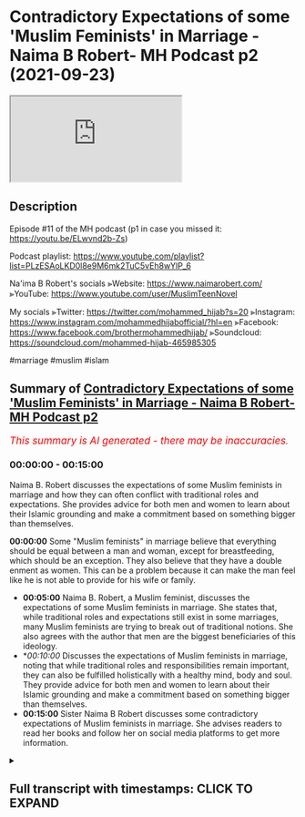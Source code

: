 # Contradictory Expectations of some 'Muslim Feminists' in Marriage - Naima B Robert- MH Podcast p2 (2021-09-23)

<iframe loading='lazy' allow='autoplay' src='https://www.youtube.com/embed/CF7uM2JcpGE'></iframe>

## Description

Episode #11 of the MH podcast
(p1 in case you missed it: https://youtu.be/ELwvnd2b-Zs)

Podcast playlist: https://www.youtube.com/playlist?list=PLzESAoLKD0l8e9M6mk2TuC5vEh8wYlP_6

Na'ima B Robert's socials
⪢Website: https://www.naimarobert.com/
⪢YouTube: https://www.youtube.com/user/MuslimTeenNovel

My socials
⪢Twitter: https://twitter.com/mohammed_hijab?s=20
⪢Instagram: https://www.instagram.com/mohammedhijabofficial/?hl=en
⪢Facebook: https://www.facebook.com/brothermohammedhijab/
⪢Soundcloud: https://soundcloud.com/mohammed-hijab-465985305

#marriage #muslim #islam

## Summary of [Contradictory Expectations of some 'Muslim Feminists' in Marriage - Naima B Robert- MH Podcast p2](https://www.youtube.com/watch?v=CF7uM2JcpGE)


*<span style="color:red; font-size:125%">This summary is AI generated - there may be inaccuracies</span>. [](/)*

### <a onclick="modifyYTiframeseektime('0')">00:00:00</a> - <a onclick="modifyYTiframeseektime('900')">00:15:00</a>

Naima B. Robert discusses the expectations of some Muslim feminists in marriage and how they can often conflict with traditional roles and expectations. She provides advice for both men and women to learn about their Islamic grounding and make a commitment based on something bigger than themselves.

**<a onclick="modifyYTiframeseektime('0')">00:00:00</a>** Some "Muslim feminists" in marriage believe that everything should be equal between a man and woman, except for breastfeeding, which should be an exception. They also believe that they have a double enment as women. This can be a problem because it can make the man feel like he is not able to provide for his wife or family.
* **<a onclick="modifyYTiframeseektime('300')">00:05:00</a>** Naima B. Robert, a Muslim feminist, discusses the expectations of some Muslim feminists in marriage. She states that, while traditional roles and expectations still exist in some marriages, many Muslim feminists are trying to break out of traditional notions. She also agrees with the author that men are the biggest beneficiaries of this ideology.
* **<a onclick="modifyYTiframeseektime('600')">00:10:00</a>* Discusses the expectations of Muslim feminists in marriage, noting that while traditional roles and responsibilities remain important, they can also be fulfilled holistically with a healthy mind, body and soul. They provide advice for both men and women to learn about their Islamic grounding and make a commitment based on something bigger than themselves.
* **<a onclick="modifyYTiframeseektime('900')">00:15:00</a>** Sister Naima B Robert discusses some contradictory expectations of Muslim feminists in marriage. She advises readers to read her books and follow her on social media platforms to get more information.

<details><summary><h2>Full transcript with timestamps: CLICK TO EXPAND</h2></summary>

<a onclick="modifyYTiframeseektime('0')">0:00:00</a> genoa is like i i find the most  
<a onclick="modifyYTiframeseektime('2')">0:00:02</a> pernicious  
<a onclick="modifyYTiframeseektime('3')">0:00:03</a> and most unacceptable type  
<a onclick="modifyYTiframeseektime('6')">0:00:06</a> of feminist as a muslim feminist do you  
<a onclick="modifyYTiframeseektime('8')">0:00:08</a> know why  
<a onclick="modifyYTiframeseektime('9')">0:00:09</a> because a true feminist like of a second  
<a onclick="modifyYTiframeseektime('12')">0:00:12</a> wave  
<a onclick="modifyYTiframeseektime('12')">0:00:12</a> complexion or  
<a onclick="modifyYTiframeseektime('14')">0:00:14</a> background orientation  
<a onclick="modifyYTiframeseektime('17')">0:00:17</a> she would  
<a onclick="modifyYTiframeseektime('18')">0:00:18</a> everything's 50 50 domestic housework is  
<a onclick="modifyYTiframeseektime('20')">0:00:20</a> 50 50. yeah true and also finances are  
<a onclick="modifyYTiframeseektime('23')">0:00:23</a> 50 50. xyz  
<a onclick="modifyYTiframeseektime('25')">0:00:25</a> yeah everything is that is what the  
<a onclick="modifyYTiframeseektime('27')">0:00:27</a> ideology says  
<a onclick="modifyYTiframeseektime('29')">0:00:29</a> yeah negozi who wrote the feminist  
<a onclick="modifyYTiframeseektime('30')">0:00:30</a> manifesto said everything should be  
<a onclick="modifyYTiframeseektime('32')">0:00:32</a> equal except for breastfeeding and she  
<a onclick="modifyYTiframeseektime('33')">0:00:33</a> gave that only there's the only  
<a onclick="modifyYTiframeseektime('34')">0:00:34</a> exception in her little pamphlet book  
<a onclick="modifyYTiframeseektime('36')">0:00:36</a> that she wrote which is not really an  
<a onclick="modifyYTiframeseektime('38')">0:00:38</a> academic book anyway but it's popular so  
<a onclick="modifyYTiframeseektime('40')">0:00:40</a> she the everything should be 5050. no  
<a onclick="modifyYTiframeseektime('42')">0:00:42</a> problem if everything is 50-50 which  
<a onclick="modifyYTiframeseektime('45')">0:00:45</a> means i'm not going to be putting  
<a onclick="modifyYTiframeseektime('46')">0:00:46</a> extracting half of my resources for you  
<a onclick="modifyYTiframeseektime('49')">0:00:49</a> i'm i'm going to save money i don't need  
<a onclick="modifyYTiframeseektime('51')">0:00:51</a> to do this i don't need to protect you  
<a onclick="modifyYTiframeseektime('52')">0:00:52</a> the fact protection is 50 50. if someone  
<a onclick="modifyYTiframeseektime('54')">0:00:54</a> comes in a burglar i don't need to  
<a onclick="modifyYTiframeseektime('55')">0:00:55</a> protect so on all about something 50 50.  
<a onclick="modifyYTiframeseektime('58')">0:00:58</a> if i'm if i'm with a feminist i would  
<a onclick="modifyYTiframeseektime('60')">0:01:00</a> rather be  
<a onclick="modifyYTiframeseektime('62')">0:01:02</a> yeah put a religious if we're just  
<a onclick="modifyYTiframeseektime('64')">0:01:04</a> talking just based on the the the the  
<a onclick="modifyYTiframeseektime('67')">0:01:07</a> domesticity or lack thereof or the  
<a onclick="modifyYTiframeseektime('70')">0:01:10</a> interactivity a domestic interactivity  
<a onclick="modifyYTiframeseektime('72')">0:01:12</a> and transactional nature of the domestic  
<a onclick="modifyYTiframeseektime('74')">0:01:14</a> environment between man and woman i  
<a onclick="modifyYTiframeseektime('76')">0:01:16</a> would rather be with a feminist than i  
<a onclick="modifyYTiframeseektime('77')">0:01:17</a> would be with a muslim feminist  
<a onclick="modifyYTiframeseektime('79')">0:01:19</a> like a christian i'd rather do a  
<a onclick="modifyYTiframeseektime('81')">0:01:21</a> christian family or something why  
<a onclick="modifyYTiframeseektime('82')">0:01:22</a> because at least she has a sense of  
<a onclick="modifyYTiframeseektime('85')">0:01:25</a> consistent self-consistency everything  
<a onclick="modifyYTiframeseektime('87')">0:01:27</a> is 50 50. but the muslim feminist she  
<a onclick="modifyYTiframeseektime('90')">0:01:30</a> wants to take the resources which means  
<a onclick="modifyYTiframeseektime('92')">0:01:32</a> she wants to not make it 50 50 when it  
<a onclick="modifyYTiframeseektime('94')">0:01:34</a> comes to finances and work and  
<a onclick="modifyYTiframeseektime('96')">0:01:36</a> protection plus so she wants to take all  
<a onclick="modifyYTiframeseektime('99')">0:01:39</a> of the things her entire islamic  
<a onclick="modifyYTiframeseektime('100')">0:01:40</a> entitlements plus she wants to have her  
<a onclick="modifyYTiframeseektime('102')">0:01:42</a> feministic entitlements so she wants a  
<a onclick="modifyYTiframeseektime('104')">0:01:44</a> double entitlement  
<a onclick="modifyYTiframeseektime('106')">0:01:46</a> that woman is a leech that woman is just  
<a onclick="modifyYTiframeseektime('108')">0:01:48</a> a leech and she needs to be called out  
<a onclick="modifyYTiframeseektime('110')">0:01:50</a> in the community people like yourself  
<a onclick="modifyYTiframeseektime('112')">0:01:52</a> need to say listen don't reach off the  
<a onclick="modifyYTiframeseektime('113')">0:01:53</a> man you choose what you want to be you  
<a onclick="modifyYTiframeseektime('115')">0:01:55</a> want to be a muslim this is islam you  
<a onclick="modifyYTiframeseektime('117')">0:01:57</a> know this feminism is different and you  
<a onclick="modifyYTiframeseektime('119')">0:01:59</a> can't mix and if you want to be both  
<a onclick="modifyYTiframeseektime('121')">0:02:01</a> then you're going to end up being a  
<a onclick="modifyYTiframeseektime('122')">0:02:02</a> leech a charity you're a charity you are  
<a onclick="modifyYTiframeseektime('124')">0:02:04</a> a charity you might as well go to oxfam  
<a onclick="modifyYTiframeseektime('126')">0:02:06</a> and put your hands out like this this is  
<a onclick="modifyYTiframeseektime('128')">0:02:08</a> what you should do what would you  
<a onclick="modifyYTiframeseektime('130')">0:02:10</a> respect i'm sorry i'm going out but this  
<a onclick="modifyYTiframeseektime('132')">0:02:12</a> the entitled nature of some people that  
<a onclick="modifyYTiframeseektime('134')">0:02:14</a> want both if you if you want 50 50 then  
<a onclick="modifyYTiframeseektime('137')">0:02:17</a> you have to provide 50 50.  
<a onclick="modifyYTiframeseektime('139')">0:02:19</a> right right you do you see the point  
<a onclick="modifyYTiframeseektime('141')">0:02:21</a> here yeah no i totally get your point  
<a onclick="modifyYTiframeseektime('143')">0:02:23</a> and i think it's interesting it's  
<a onclick="modifyYTiframeseektime('144')">0:02:24</a> anecdotally again um the the experience  
<a onclick="modifyYTiframeseektime('148')">0:02:28</a> of of brothers kind of on these  
<a onclick="modifyYTiframeseektime('150')">0:02:30</a> matrimonial apps etc is pretty much what  
<a onclick="modifyYTiframeseektime('153')">0:02:33</a> you're saying so i'm i'm hearing again  
<a onclick="modifyYTiframeseektime('155')">0:02:35</a> and again about sisters who  
<a onclick="modifyYTiframeseektime('158')">0:02:38</a> want the traditional benefits exactly i  
<a onclick="modifyYTiframeseektime('160')">0:02:40</a> don't want the traditional  
<a onclick="modifyYTiframeseektime('161')">0:02:41</a> responsibilities  
<a onclick="modifyYTiframeseektime('163')">0:02:43</a> this is beautiful they want the  
<a onclick="modifyYTiframeseektime('164')">0:02:44</a> tradition what i was trying to say for  
<a onclick="modifyYTiframeseektime('166')">0:02:46</a> like four or five minutes you said it in  
<a onclick="modifyYTiframeseektime('167')">0:02:47</a> like one sentence they want the  
<a onclick="modifyYTiframeseektime('170')">0:02:50</a> traditional benefits but they do not  
<a onclick="modifyYTiframeseektime('172')">0:02:52</a> want the traditional responsibilities  
<a onclick="modifyYTiframeseektime('174')">0:02:54</a> they don't want that role so a sister  
<a onclick="modifyYTiframeseektime('176')">0:02:56</a> will say islamically you have to provide  
<a onclick="modifyYTiframeseektime('179')">0:02:59</a> for me you have to pay off my car you  
<a onclick="modifyYTiframeseektime('181')">0:03:01</a> have to do this you know i i like this i  
<a onclick="modifyYTiframeseektime('184')">0:03:04</a> like this i like that financially and if  
<a onclick="modifyYTiframeseektime('186')">0:03:06</a> you can't provide financially this  
<a onclick="modifyYTiframeseektime('187')">0:03:07</a> conversation is over okay it's over it  
<a onclick="modifyYTiframeseektime('190')">0:03:10</a> doesn't matter the sister can be she's  
<a onclick="modifyYTiframeseektime('192')">0:03:12</a> got three kids she could be 45 years old  
<a onclick="modifyYTiframeseektime('194')">0:03:14</a> and i know you know people don't like  
<a onclick="modifyYTiframeseektime('196')">0:03:16</a> this but some of us and i'm gonna say us  
<a onclick="modifyYTiframeseektime('200')">0:03:20</a> because i'm not pointing fingers here  
<a onclick="modifyYTiframeseektime('202')">0:03:22</a> i'm looking in the mirror  
<a onclick="modifyYTiframeseektime('203')">0:03:23</a> okay  
<a onclick="modifyYTiframeseektime('204')">0:03:24</a> i want people to understand that i'm not  
<a onclick="modifyYTiframeseektime('206')">0:03:26</a> pointing fingers at anyone i'm looking  
<a onclick="modifyYTiframeseektime('208')">0:03:28</a> in the mirror and i'm very well aware  
<a onclick="modifyYTiframeseektime('211')">0:03:31</a> that some people masha allah at certain  
<a onclick="modifyYTiframeseektime('214')">0:03:34</a> stages of life allah has blessed them  
<a onclick="modifyYTiframeseektime('216')">0:03:36</a> with certain things where masha'allah  
<a onclick="modifyYTiframeseektime('217')">0:03:37</a> they they can make demands and people  
<a onclick="modifyYTiframeseektime('220')">0:03:40</a> fall over themselves to fulfill those  
<a onclick="modifyYTiframeseektime('221')">0:03:41</a> demands mashallah because they they're  
<a onclick="modifyYTiframeseektime('223')">0:03:43</a> highly sought after they're highly  
<a onclick="modifyYTiframeseektime('225')">0:03:45</a> prized right if you're a sister who is  
<a onclick="modifyYTiframeseektime('227')">0:03:47</a> older you have children or you've been  
<a onclick="modifyYTiframeseektime('229')">0:03:49</a> divorced whatever the case may be right  
<a onclick="modifyYTiframeseektime('232')">0:03:52</a> you don't want to have any more kids  
<a onclick="modifyYTiframeseektime('233')">0:03:53</a> okay uh you you've got your and the  
<a onclick="modifyYTiframeseektime('235')">0:03:55</a> thing is what i've also found is  
<a onclick="modifyYTiframeseektime('238')">0:03:58</a> with us as women the older we get  
<a onclick="modifyYTiframeseektime('241')">0:04:01</a> the more life experience we've had the  
<a onclick="modifyYTiframeseektime('243')">0:04:03</a> more we've been married the more we've  
<a onclick="modifyYTiframeseektime('244')">0:04:04</a> had children the more demanding we  
<a onclick="modifyYTiframeseektime('247')">0:04:07</a> become not the less the more demanding  
<a onclick="modifyYTiframeseektime('250')">0:04:10</a> we become so by the time you're 35 and  
<a onclick="modifyYTiframeseektime('252')">0:04:12</a> on your second marriage or you're 40 and  
<a onclick="modifyYTiframeseektime('254')">0:04:14</a> you want to find your third husband your  
<a onclick="modifyYTiframeseektime('256')">0:04:16</a> list of what you want and what you won't  
<a onclick="modifyYTiframeseektime('258')">0:04:18</a> put up with etc is very long now because  
<a onclick="modifyYTiframeseektime('261')">0:04:21</a> you've been you've experienced certain  
<a onclick="modifyYTiframeseektime('263')">0:04:23</a> things you came out of the first  
<a onclick="modifyYTiframeseektime('264')">0:04:24</a> marriage you're like well i don't want  
<a onclick="modifyYTiframeseektime('265')">0:04:25</a> that again now that's new things added  
<a onclick="modifyYTiframeseektime('267')">0:04:27</a> to your list  
<a onclick="modifyYTiframeseektime('269')">0:04:29</a> is it more of a  
<a onclick="modifyYTiframeseektime('271')">0:04:31</a> um  
<a onclick="modifyYTiframeseektime('272')">0:04:32</a> is it more of a negative thing rather  
<a onclick="modifyYTiframeseektime('274')">0:04:34</a> than it is an affirmative thing like  
<a onclick="modifyYTiframeseektime('276')">0:04:36</a> maybe it could be because i don't want  
<a onclick="modifyYTiframeseektime('278')">0:04:38</a> this i don't want this  
<a onclick="modifyYTiframeseektime('280')">0:04:40</a> it could be that i'm not going to do  
<a onclick="modifyYTiframeseektime('281')">0:04:41</a> this again i'm not going to go for that  
<a onclick="modifyYTiframeseektime('282')">0:04:42</a> kind of guy  
<a onclick="modifyYTiframeseektime('283')">0:04:43</a> but i think the point that i'm making  
<a onclick="modifyYTiframeseektime('284')">0:04:44</a> anyway  
<a onclick="modifyYTiframeseektime('285')">0:04:45</a> is um aside from all of that because  
<a onclick="modifyYTiframeseektime('287')">0:04:47</a> maybe somebody was hearing this and say  
<a onclick="modifyYTiframeseektime('288')">0:04:48</a> well that's not me you know i'm not like  
<a onclick="modifyYTiframeseektime('290')">0:04:50</a> that i don't know anybody like that  
<a onclick="modifyYTiframeseektime('292')">0:04:52</a> which is fair enough the point that i'm  
<a onclick="modifyYTiframeseektime('294')">0:04:54</a> making is while you cis are making all  
<a onclick="modifyYTiframeseektime('296')">0:04:56</a> those demands those islamic very islamic  
<a onclick="modifyYTiframeseektime('298')">0:04:58</a> demands traditional demands on this man  
<a onclick="modifyYTiframeseektime('301')">0:05:01</a> you're saying out of your mouth i don't  
<a onclick="modifyYTiframeseektime('304')">0:05:04</a> cook i don't clean um  
<a onclick="modifyYTiframeseektime('307')">0:05:07</a> i'm not going to obey i don't wear hijab  
<a onclick="modifyYTiframeseektime('312')">0:05:12</a> you might as well just say whatever go  
<a onclick="modifyYTiframeseektime('313')">0:05:13</a> marry uh my sister but  
<a onclick="modifyYTiframeseektime('316')">0:05:16</a> but this is this is for me  
<a onclick="modifyYTiframeseektime('318')">0:05:18</a> why i'm having this conversation i'm  
<a onclick="modifyYTiframeseektime('320')">0:05:20</a> trying to have this conversation  
<a onclick="modifyYTiframeseektime('321')">0:05:21</a> inshallah with sisters is  
<a onclick="modifyYTiframeseektime('323')">0:05:23</a> this is where the realism comes in this  
<a onclick="modifyYTiframeseektime('325')">0:05:25</a> is where the pragmatism comes in this is  
<a onclick="modifyYTiframeseektime('327')">0:05:27</a> where you can't have the traditional  
<a onclick="modifyYTiframeseektime('329')">0:05:29</a> benefits without the traditional role if  
<a onclick="modifyYTiframeseektime('331')">0:05:31</a> you want a man to perform the  
<a onclick="modifyYTiframeseektime('334')">0:05:34</a> traditional function guess what he's  
<a onclick="modifyYTiframeseektime('336')">0:05:36</a> looking for a woman who's going to  
<a onclick="modifyYTiframeseektime('338')">0:05:38</a> perform her traditional function so  
<a onclick="modifyYTiframeseektime('341')">0:05:41</a> you don't have to go for a traditional  
<a onclick="modifyYTiframeseektime('342')">0:05:42</a> man that's your choice but if you want  
<a onclick="modifyYTiframeseektime('344')">0:05:44</a> the traditional man and the benefits  
<a onclick="modifyYTiframeseektime('346')">0:05:46</a> that come with that you need to somehow  
<a onclick="modifyYTiframeseektime('348')">0:05:48</a> get okay with the idea of being the  
<a onclick="modifyYTiframeseektime('350')">0:05:50</a> traditional wife because being a  
<a onclick="modifyYTiframeseektime('352')">0:05:52</a> traditional wife it looks a certain way  
<a onclick="modifyYTiframeseektime('354')">0:05:54</a> just like a traditional husband looks a  
<a onclick="modifyYTiframeseektime('355')">0:05:55</a> certain way no one's forcing you to to  
<a onclick="modifyYTiframeseektime('357')">0:05:57</a> go that route it's up to you it's your  
<a onclick="modifyYTiframeseektime('359')">0:05:59</a> choice but you can't have both you can't  
<a onclick="modifyYTiframeseektime('361')">0:06:01</a> have it both ways you can't say  
<a onclick="modifyYTiframeseektime('364')">0:06:04</a> you you don't get to tell me to do this  
<a onclick="modifyYTiframeseektime('366')">0:06:06</a> uh i'm you know i'm not going to let a  
<a onclick="modifyYTiframeseektime('367')">0:06:07</a> man tell me to do that  
<a onclick="modifyYTiframeseektime('370')">0:06:10</a> but you have to pay my bills though  
<a onclick="modifyYTiframeseektime('371')">0:06:11</a> because islam said exactly exactly but  
<a onclick="modifyYTiframeseektime('374')">0:06:14</a> and i'm the same woman or maybe  
<a onclick="modifyYTiframeseektime('376')">0:06:16</a> sometimes this is an archetypal woman  
<a onclick="modifyYTiframeseektime('377')">0:06:17</a> right it's not talking about a woman but  
<a onclick="modifyYTiframeseektime('380')">0:06:20</a> the same archetypal type of woman we're  
<a onclick="modifyYTiframeseektime('381')">0:06:21</a> talking about here she will  
<a onclick="modifyYTiframeseektime('384')">0:06:24</a> uh she will easily bow the knee when it  
<a onclick="modifyYTiframeseektime('387')">0:06:27</a> comes to her white  
<a onclick="modifyYTiframeseektime('390')">0:06:30</a> boss  
<a onclick="modifyYTiframeseektime('391')">0:06:31</a> mcdonald's or whatever she's working or  
<a onclick="modifyYTiframeseektime('393')">0:06:33</a> in the car wash or i don't know where  
<a onclick="modifyYTiframeseektime('396')">0:06:36</a> where she works anywhere she may work in  
<a onclick="modifyYTiframeseektime('398')">0:06:38</a> the cleaning cleaning place or it could  
<a onclick="modifyYTiframeseektime('400')">0:06:40</a> be in the office where she has to even  
<a onclick="modifyYTiframeseektime('401')">0:06:41</a> flirt with the man a little bit to get  
<a onclick="modifyYTiframeseektime('403')">0:06:43</a> where she wants so she is contextual  
<a onclick="modifyYTiframeseektime('406')">0:06:46</a> it's not about oh i i don't i believe in  
<a onclick="modifyYTiframeseektime('408')">0:06:48</a> obedience you do believe in obedience  
<a onclick="modifyYTiframeseektime('411')">0:06:51</a> every single society instructor works on  
<a onclick="modifyYTiframeseektime('414')">0:06:54</a> a  
<a onclick="modifyYTiframeseektime('415')">0:06:55</a> type of hierarchy you know we as muslims  
<a onclick="modifyYTiframeseektime('417')">0:06:57</a> we are we believe in a complementarity  
<a onclick="modifyYTiframeseektime('420')">0:07:00</a> between man and woman we don't believe  
<a onclick="modifyYTiframeseektime('421')">0:07:01</a> in egality between them we believe in a  
<a onclick="modifyYTiframeseektime('423')">0:07:03</a> hierarchical managerial structure just  
<a onclick="modifyYTiframeseektime('426')">0:07:06</a> as you would expect if you went and  
<a onclick="modifyYTiframeseektime('427')">0:07:07</a> worked in a secondary school i was i  
<a onclick="modifyYTiframeseektime('429')">0:07:09</a> worked in many secondary schools the  
<a onclick="modifyYTiframeseektime('431')">0:07:11</a> expectation is is actually quite  
<a onclick="modifyYTiframeseektime('433')">0:07:13</a> sometimes disturbing you come in the  
<a onclick="modifyYTiframeseektime('435')">0:07:15</a> head teacher comes in and all the women  
<a onclick="modifyYTiframeseektime('437')">0:07:17</a> are going around him like sorry uh  
<a onclick="modifyYTiframeseektime('439')">0:07:19</a> concubines around the  
<a onclick="modifyYTiframeseektime('441')">0:07:21</a> something you know you think what the  
<a onclick="modifyYTiframeseektime('442')">0:07:22</a> hell like you know every little word she  
<a onclick="modifyYTiframeseektime('444')">0:07:24</a> says scared  
<a onclick="modifyYTiframeseektime('445')">0:07:25</a> the same woman she's the biggest  
<a onclick="modifyYTiframeseektime('446')">0:07:26</a> feminist when she goes home  
<a onclick="modifyYTiframeseektime('448')">0:07:28</a> this is yeah it's it's it actually blows  
<a onclick="modifyYTiframeseektime('451')">0:07:31</a> my blood especially when it comes from  
<a onclick="modifyYTiframeseektime('452')">0:07:32</a> the muslim community like oh you're your  
<a onclick="modifyYTiframeseektime('454')">0:07:34</a> husband you're lying without him at home  
<a onclick="modifyYTiframeseektime('456')">0:07:36</a> but when you go to you don't replace  
<a onclick="modifyYTiframeseektime('457')">0:07:37</a> that work you know the man can tell you  
<a onclick="modifyYTiframeseektime('459')">0:07:39</a> what he wants whatever you do yeah yeah  
<a onclick="modifyYTiframeseektime('461')">0:07:41</a> but he's paying me but he's it's the  
<a onclick="modifyYTiframeseektime('462')">0:07:42</a> same transactional kind of thing  
<a onclick="modifyYTiframeseektime('464')">0:07:44</a> but he's the thing you're getting all  
<a onclick="modifyYTiframeseektime('465')">0:07:45</a> these benefits as well from the man in  
<a onclick="modifyYTiframeseektime('467')">0:07:47</a> fact he's willing to do your husband as  
<a onclick="modifyYTiframeseektime('469')">0:07:49</a> well before  
<a onclick="modifyYTiframeseektime('470')">0:07:50</a> you right  
<a onclick="modifyYTiframeseektime('471')">0:07:51</a> so i feel like it's just it is actually  
<a onclick="modifyYTiframeseektime('474')">0:07:54</a> wholesale acceptance without resistance  
<a onclick="modifyYTiframeseektime('477')">0:07:57</a> these ideologies of the west which  
<a onclick="modifyYTiframeseektime('479')">0:07:59</a> position a woman as only acceptable  
<a onclick="modifyYTiframeseektime('483')">0:08:03</a> or um  
<a onclick="modifyYTiframeseektime('485')">0:08:05</a> you know even viable as a subject  
<a onclick="modifyYTiframeseektime('488')">0:08:08</a> if she's in the work environment and  
<a onclick="modifyYTiframeseektime('490')">0:08:10</a> that's what the only context where  
<a onclick="modifyYTiframeseektime('491')">0:08:11</a> obedience makes sense but yeah oral  
<a onclick="modifyYTiframeseektime('494')">0:08:14</a> farron says something really good in his  
<a onclick="modifyYTiframeseektime('495')">0:08:15</a> book you know he's got a book called the  
<a onclick="modifyYTiframeseektime('497')">0:08:17</a> myth of male power and he also  
<a onclick="modifyYTiframeseektime('500')">0:08:20</a> boy crisis  
<a onclick="modifyYTiframeseektime('501')">0:08:21</a> oh yes i've heard of that yeah is it  
<a onclick="modifyYTiframeseektime('503')">0:08:23</a> where he taught his recent book but the  
<a onclick="modifyYTiframeseektime('505')">0:08:25</a> classic book that he wrote was called  
<a onclick="modifyYTiframeseektime('506')">0:08:26</a> the myth of male power and in that book  
<a onclick="modifyYTiframeseektime('509')">0:08:29</a> he basically he gives the example of a  
<a onclick="modifyYTiframeseektime('511')">0:08:31</a> woman  
<a onclick="modifyYTiframeseektime('512')">0:08:32</a> who works in a corporate environment  
<a onclick="modifyYTiframeseektime('513')">0:08:33</a> yeah  
<a onclick="modifyYTiframeseektime('514')">0:08:34</a> and he he says what would like this  
<a onclick="modifyYTiframeseektime('516')">0:08:36</a> archetypal woman what would she think if  
<a onclick="modifyYTiframeseektime('518')">0:08:38</a> she's now in charge of more people  
<a onclick="modifyYTiframeseektime('520')">0:08:40</a> would she think that that's an expansion  
<a onclick="modifyYTiframeseektime('522')">0:08:42</a> of her power or influence or what she  
<a onclick="modifyYTiframeseektime('524')">0:08:44</a> thinks that is less power influence he  
<a onclick="modifyYTiframeseektime('526')">0:08:46</a> says she would think that it's an  
<a onclick="modifyYTiframeseektime('528')">0:08:48</a> expansion of her parent influence when  
<a onclick="modifyYTiframeseektime('530')">0:08:50</a> she goes home and she has more kids she  
<a onclick="modifyYTiframeseektime('531')">0:08:51</a> she sees as more of a burden she's  
<a onclick="modifyYTiframeseektime('533')">0:08:53</a> encumbered with those children she's  
<a onclick="modifyYTiframeseektime('535')">0:08:55</a> burdened with them  
<a onclick="modifyYTiframeseektime('536')">0:08:56</a> but she has more influence on the  
<a onclick="modifyYTiframeseektime('538')">0:08:58</a> children and will have more influence on  
<a onclick="modifyYTiframeseektime('540')">0:09:00</a> those children than she could or ever  
<a onclick="modifyYTiframeseektime('541')">0:09:01</a> will have influence on those employees  
<a onclick="modifyYTiframeseektime('544')">0:09:04</a> it's the same paradigm but different  
<a onclick="modifyYTiframeseektime('545')">0:09:05</a> environment the moment it moves into the  
<a onclick="modifyYTiframeseektime('547')">0:09:07</a> domestic environment  
<a onclick="modifyYTiframeseektime('549')">0:09:09</a> the moment drudgery starts to appear  
<a onclick="modifyYTiframeseektime('552')">0:09:12</a> this domestic drudgery  
<a onclick="modifyYTiframeseektime('554')">0:09:14</a> starts to appear and becomes uh the  
<a onclick="modifyYTiframeseektime('557')">0:09:17</a> prevailing narrative theme as you said  
<a onclick="modifyYTiframeseektime('560')">0:09:20</a> you know honestly it's like if it's in  
<a onclick="modifyYTiframeseektime('561')">0:09:21</a> this context it's oppression if it's in  
<a onclick="modifyYTiframeseektime('563')">0:09:23</a> this context it's professionalism you  
<a onclick="modifyYTiframeseektime('565')">0:09:25</a> see how they change the words you're  
<a onclick="modifyYTiframeseektime('567')">0:09:27</a> being professional professional when  
<a onclick="modifyYTiframeseektime('570')">0:09:30</a> you're listening to your boss but you  
<a onclick="modifyYTiframeseektime('571')">0:09:31</a> are  
<a onclick="modifyYTiframeseektime('572')">0:09:32</a> you are a slave oppressed at home when  
<a onclick="modifyYTiframeseektime('575')">0:09:35</a> you're in the house you know listening  
<a onclick="modifyYTiframeseektime('576')">0:09:36</a> to the hierarchy  
<a onclick="modifyYTiframeseektime('578')">0:09:38</a> and it's just it's a play on lexicon and  
<a onclick="modifyYTiframeseektime('580')">0:09:40</a> they've been able to dupe half of the  
<a onclick="modifyYTiframeseektime('582')">0:09:42</a> population so they can pull them out of  
<a onclick="modifyYTiframeseektime('584')">0:09:44</a> homes so that they can stimulate their  
<a onclick="modifyYTiframeseektime('585')">0:09:45</a> economies and  
<a onclick="modifyYTiframeseektime('588')">0:09:48</a> and quite frankly  
<a onclick="modifyYTiframeseektime('589')">0:09:49</a> they men are the biggest beneficiaries  
<a onclick="modifyYTiframeseektime('591')">0:09:51</a> of this ideology sure  
<a onclick="modifyYTiframeseektime('593')">0:09:53</a> i i was just true i 100 100 agree with  
<a onclick="modifyYTiframeseektime('596')">0:09:56</a> you i i agree because you know the the  
<a onclick="modifyYTiframeseektime('598')">0:09:58</a> anyway alhamdulillah i think  
<a onclick="modifyYTiframeseektime('601')">0:10:01</a> the the steep decline that you know  
<a onclick="modifyYTiframeseektime('603')">0:10:03</a> we've seen in terms of you know sexual  
<a onclick="modifyYTiframeseektime('605')">0:10:05</a> morality since the 60s  
<a onclick="modifyYTiframeseektime('608')">0:10:08</a> um  
<a onclick="modifyYTiframeseektime('609')">0:10:09</a> i think our deen has managed to  
<a onclick="modifyYTiframeseektime('611')">0:10:11</a> to to to shield us from the worst of  
<a onclick="modifyYTiframeseektime('614')">0:10:14</a> that  
<a onclick="modifyYTiframeseektime('615')">0:10:15</a> obviously in muslim countries there is a  
<a onclick="modifyYTiframeseektime('617')">0:10:17</a> slow burn  
<a onclick="modifyYTiframeseektime('619')">0:10:19</a> um but for lots of different reasons it  
<a onclick="modifyYTiframeseektime('621')">0:10:21</a> just hasn't been you know sort of steep  
<a onclick="modifyYTiframeseektime('624')">0:10:24</a> downwards whatever as it is in the west  
<a onclick="modifyYTiframeseektime('626')">0:10:26</a> but but but even if we are not having  
<a onclick="modifyYTiframeseektime('629')">0:10:29</a> you know partners before marriage if  
<a onclick="modifyYTiframeseektime('631')">0:10:31</a> even if we're not kind of having a hot  
<a onclick="modifyYTiframeseektime('633')">0:10:33</a> girl summer and all of that kind of  
<a onclick="modifyYTiframeseektime('634')">0:10:34</a> thing the ideas are all around us and  
<a onclick="modifyYTiframeseektime('637')">0:10:37</a> that's why i think it's really important  
<a onclick="modifyYTiframeseektime('639')">0:10:39</a> to have these open conversations and  
<a onclick="modifyYTiframeseektime('641')">0:10:41</a> really get young men and women  
<a onclick="modifyYTiframeseektime('644')">0:10:44</a> to examine the forces around them and  
<a onclick="modifyYTiframeseektime('647')">0:10:47</a> examine the ideas that they're  
<a onclick="modifyYTiframeseektime('648')">0:10:48</a> surrounded by and and learn more about  
<a onclick="modifyYTiframeseektime('651')">0:10:51</a> their islamic grounding so that they  
<a onclick="modifyYTiframeseektime('653')">0:10:53</a> have an effective filter for those ideas  
<a onclick="modifyYTiframeseektime('656')">0:10:56</a> that are around us  
<a onclick="modifyYTiframeseektime('658')">0:10:58</a> otherwise we're just going to go the way  
<a onclick="modifyYTiframeseektime('659')">0:10:59</a> the way of the people went before we're  
<a onclick="modifyYTiframeseektime('661')">0:11:01</a> just going to follow them like a lizard  
<a onclick="modifyYTiframeseektime('662')">0:11:02</a> and a hole you're right to finalize this  
<a onclick="modifyYTiframeseektime('664')">0:11:04</a> discussion it's been a pleasure talking  
<a onclick="modifyYTiframeseektime('665')">0:11:05</a> to you by the way and allah has been  
<a onclick="modifyYTiframeseektime('667')">0:11:07</a> very very fruitful  
<a onclick="modifyYTiframeseektime('668')">0:11:08</a> uh and i thank you so much for all your  
<a onclick="modifyYTiframeseektime('670')">0:11:10</a> insights they have been good and you've  
<a onclick="modifyYTiframeseektime('671')">0:11:11</a> articulated yourself very well i'm going  
<a onclick="modifyYTiframeseektime('673')">0:11:13</a> to steal some of your articulations and  
<a onclick="modifyYTiframeseektime('674')">0:11:14</a> repackage them one way traditional roles  
<a onclick="modifyYTiframeseektime('676')">0:11:16</a> traditional responsibilities you know  
<a onclick="modifyYTiframeseektime('679')">0:11:19</a> it's there you you have the gift of  
<a onclick="modifyYTiframeseektime('682')">0:11:22</a> of being able to to summarize things but  
<a onclick="modifyYTiframeseektime('684')">0:11:24</a> i was going to ask you this question  
<a onclick="modifyYTiframeseektime('686')">0:11:26</a> which is  
<a onclick="modifyYTiframeseektime('687')">0:11:27</a> a parting advice now for muslim men a  
<a onclick="modifyYTiframeseektime('690')">0:11:30</a> muslim woman young let's say call them  
<a onclick="modifyYTiframeseektime('692')">0:11:32</a> millennials call them whatever you want  
<a onclick="modifyYTiframeseektime('693')">0:11:33</a> starting up yeah this this channel the  
<a onclick="modifyYTiframeseektime('695')">0:11:35</a> demographic of it  
<a onclick="modifyYTiframeseektime('697')">0:11:37</a> maybe 18 to 35 18 to 45 that's the kind  
<a onclick="modifyYTiframeseektime('699')">0:11:39</a> of major age group there so  
<a onclick="modifyYTiframeseektime('702')">0:11:42</a> a lot of men a lot of women are gonna  
<a onclick="modifyYTiframeseektime('703')">0:11:43</a> start families and stuff like that  
<a onclick="modifyYTiframeseektime('706')">0:11:46</a> what advice would you give a young man  
<a onclick="modifyYTiframeseektime('708')">0:11:48</a> let's start with the man right advice  
<a onclick="modifyYTiframeseektime('710')">0:11:50</a> you would give based on your extensive  
<a onclick="modifyYTiframeseektime('711')">0:11:51</a> experience in the community and your own  
<a onclick="modifyYTiframeseektime('713')">0:11:53</a> life experience  
<a onclick="modifyYTiframeseektime('714')">0:11:54</a> on how to what to look out for what are  
<a onclick="modifyYTiframeseektime('717')">0:11:57</a> the blind spots what should we do what  
<a onclick="modifyYTiframeseektime('718')">0:11:58</a> should we look out for  
<a onclick="modifyYTiframeseektime('720')">0:12:00</a> a young man starting up and the same  
<a onclick="modifyYTiframeseektime('721')">0:12:01</a> advice for a young woman  
<a onclick="modifyYTiframeseektime('724')">0:12:04</a> so the first thing that i would say is  
<a onclick="modifyYTiframeseektime('726')">0:12:06</a> echoing what we said before which is to  
<a onclick="modifyYTiframeseektime('728')">0:12:08</a> get your grounding in your deen  
<a onclick="modifyYTiframeseektime('730')">0:12:10</a> the second thing i would say is  
<a onclick="modifyYTiframeseektime('732')">0:12:12</a> pay attention to your mental health  
<a onclick="modifyYTiframeseektime('734')">0:12:14</a> and make sure that you are healthy  
<a onclick="modifyYTiframeseektime('738')">0:12:18</a> mind body soul  
<a onclick="modifyYTiframeseektime('739')">0:12:19</a> because a healthy person moving forward  
<a onclick="modifyYTiframeseektime('741')">0:12:21</a> in life into a partnership with another  
<a onclick="modifyYTiframeseektime('743')">0:12:23</a> healthy person what do you have have a  
<a onclick="modifyYTiframeseektime('745')">0:12:25</a> healthy marriage so that advice is for  
<a onclick="modifyYTiframeseektime('747')">0:12:27</a> both is to learn your deen and get  
<a onclick="modifyYTiframeseektime('750')">0:12:30</a> healthy  
<a onclick="modifyYTiframeseektime('751')">0:12:31</a> i mean that holistically mind body and  
<a onclick="modifyYTiframeseektime('753')">0:12:33</a> soul get healthy if you're struggling  
<a onclick="modifyYTiframeseektime('755')">0:12:35</a> get help if you are confused get help  
<a onclick="modifyYTiframeseektime('759')">0:12:39</a> you know don't think that a marriage or  
<a onclick="modifyYTiframeseektime('761')">0:12:41</a> a husband or a wife is going to solve  
<a onclick="modifyYTiframeseektime('763')">0:12:43</a> any issues that you have any anything  
<a onclick="modifyYTiframeseektime('765')">0:12:45</a> that you're carrying with you you don't  
<a onclick="modifyYTiframeseektime('767')">0:12:47</a> want to take that into a marriage right  
<a onclick="modifyYTiframeseektime('769')">0:12:49</a> you've got any addictions anything like  
<a onclick="modifyYTiframeseektime('770')">0:12:50</a> that and i say this because this  
<a onclick="modifyYTiframeseektime('772')">0:12:52</a> generation it seems to be is the  
<a onclick="modifyYTiframeseektime('774')">0:12:54</a> mentally the most fragile generation  
<a onclick="modifyYTiframeseektime('776')">0:12:56</a> that we've probably ever seen you know  
<a onclick="modifyYTiframeseektime('777')">0:12:57</a> this is the generation where we have you  
<a onclick="modifyYTiframeseektime('780')">0:13:00</a> know just off the charts level of  
<a onclick="modifyYTiframeseektime('782')">0:13:02</a> depression anxiety suicidal thoughts  
<a onclick="modifyYTiframeseektime('784')">0:13:04</a> self-harm and muslims have it too we're  
<a onclick="modifyYTiframeseektime('786')">0:13:06</a> not immune even  
<a onclick="modifyYTiframeseektime('788')">0:13:08</a> where you're on instagram and tick-tock  
<a onclick="modifyYTiframeseektime('790')">0:13:10</a> okay it's game over right so that's what  
<a onclick="modifyYTiframeseektime('793')">0:13:13</a> i would say the first thing learn your  
<a onclick="modifyYTiframeseektime('795')">0:13:15</a> deen and get healthy and  
<a onclick="modifyYTiframeseektime('797')">0:13:17</a> choose a healthy partner understand what  
<a onclick="modifyYTiframeseektime('799')">0:13:19</a> it means to be a wife understand what it  
<a onclick="modifyYTiframeseektime('802')">0:13:22</a> means to be a husband and actively learn  
<a onclick="modifyYTiframeseektime('804')">0:13:24</a> and cultivate those qualities within you  
<a onclick="modifyYTiframeseektime('807')">0:13:27</a> unfortunately it's something that it's  
<a onclick="modifyYTiframeseektime('809')">0:13:29</a> not really spoken about  
<a onclick="modifyYTiframeseektime('811')">0:13:31</a> what does it mean to be a wife i was  
<a onclick="modifyYTiframeseektime('812')">0:13:32</a> thinking to myself if i was to do a  
<a onclick="modifyYTiframeseektime('814')">0:13:34</a> video for example you know are you wife  
<a onclick="modifyYTiframeseektime('816')">0:13:36</a> material i don't actually think that a  
<a onclick="modifyYTiframeseektime('818')">0:13:38</a> lot of young people could even say what  
<a onclick="modifyYTiframeseektime('819')">0:13:39</a> wife material is  
<a onclick="modifyYTiframeseektime('821')">0:13:41</a> you know what i mean husband material i  
<a onclick="modifyYTiframeseektime('823')">0:13:43</a> think people know kind of what husband  
<a onclick="modifyYTiframeseektime('824')">0:13:44</a> material is okay i need to provide and  
<a onclick="modifyYTiframeseektime('826')">0:13:46</a> protect you know whatever but wife  
<a onclick="modifyYTiframeseektime('828')">0:13:48</a> material i think a lot of people are  
<a onclick="modifyYTiframeseektime('830')">0:13:50</a> confused because we've got  
<a onclick="modifyYTiframeseektime('832')">0:13:52</a> our own way of valuing ourselves as  
<a onclick="modifyYTiframeseektime('835')">0:13:55</a> women that has nothing to do with being  
<a onclick="modifyYTiframeseektime('837')">0:13:57</a> a wife and it has nothing to do with  
<a onclick="modifyYTiframeseektime('839')">0:13:59</a> what men are looking for when they look  
<a onclick="modifyYTiframeseektime('841')">0:14:01</a> for a wife right  
<a onclick="modifyYTiframeseektime('842')">0:14:02</a> so so these are some of the  
<a onclick="modifyYTiframeseektime('843')">0:14:03</a> conversations to have with yourself main  
<a onclick="modifyYTiframeseektime('846')">0:14:06</a> thing is  
<a onclick="modifyYTiframeseektime('847')">0:14:07</a> be healthy look for someone healthy to  
<a onclick="modifyYTiframeseektime('849')">0:14:09</a> build with and make a commitment that is  
<a onclick="modifyYTiframeseektime('852')">0:14:12</a> based on something bigger than  
<a onclick="modifyYTiframeseektime('853')">0:14:13</a> yourselves it's not just a pleasure  
<a onclick="modifyYTiframeseektime('855')">0:14:15</a> thing it's not just a fun thing it's not  
<a onclick="modifyYTiframeseektime('857')">0:14:17</a> just like a good time thing it's not  
<a onclick="modifyYTiframeseektime('859')">0:14:19</a> like  
<a onclick="modifyYTiframeseektime('860')">0:14:20</a> tick tock it's not like pinterest it's a  
<a onclick="modifyYTiframeseektime('863')">0:14:23</a> commitment and insha allah will bless  
<a onclick="modifyYTiframeseektime('865')">0:14:25</a> you with joy and happiness and good  
<a onclick="modifyYTiframeseektime('867')">0:14:27</a> times but it will come at a cost you'll  
<a onclick="modifyYTiframeseektime('869')">0:14:29</a> have to sacrifice you have to understand  
<a onclick="modifyYTiframeseektime('871')">0:14:31</a> that and be prepared to do that  
<a onclick="modifyYTiframeseektime('873')">0:14:33</a> inshallah and just make a decision to  
<a onclick="modifyYTiframeseektime('875')">0:14:35</a> say  
<a onclick="modifyYTiframeseektime('876')">0:14:36</a> healthy children will come from me  
<a onclick="modifyYTiframeseektime('878')">0:14:38</a> you know a healthy lineage is going to  
<a onclick="modifyYTiframeseektime('880')">0:14:40</a> come from me and mine inshallah and i'm  
<a onclick="modifyYTiframeseektime('882')">0:14:42</a> going to do everything in my power to  
<a onclick="modifyYTiframeseektime('884')">0:14:44</a> ensure the health of my family unit and  
<a onclick="modifyYTiframeseektime('887')">0:14:47</a> those who come up after me inshallah we  
<a onclick="modifyYTiframeseektime('888')">0:14:48</a> have 10 hundred a thousand fifty  
<a onclick="modifyYTiframeseektime('891')">0:14:51</a> thousand people who've made that  
<a onclick="modifyYTiframeseektime('893')">0:14:53</a> decision and are on that path  
<a onclick="modifyYTiframeseektime('894')">0:14:54</a> subhanallah look how it would affect our  
<a onclick="modifyYTiframeseektime('896')">0:14:56</a> communities  
<a onclick="modifyYTiframeseektime('898')">0:14:58</a> it would change the game completely  
<a onclick="modifyYTiframeseektime('900')">0:15:00</a> precious advice and you've killed two  
<a onclick="modifyYTiframeseektime('902')">0:15:02</a> birds with one stone with that last can  
<a onclick="modifyYTiframeseektime('904')">0:15:04</a> you tell us where we can see that we'll  
<a onclick="modifyYTiframeseektime('905')">0:15:05</a> read some of your books so  
<a onclick="modifyYTiframeseektime('907')">0:15:07</a> where are you on social media where we  
<a onclick="modifyYTiframeseektime('909')">0:15:09</a> can see some of your kind of uh videos  
<a onclick="modifyYTiframeseektime('911')">0:15:11</a> or or any programs that you're doing for  
<a onclick="modifyYTiframeseektime('913')">0:15:13</a> young men young women women in  
<a onclick="modifyYTiframeseektime('915')">0:15:15</a> particular i know you do a lot of stuff  
<a onclick="modifyYTiframeseektime('916')">0:15:16</a> where can we  
<a onclick="modifyYTiframeseektime('917')">0:15:17</a> get that stuff  
<a onclick="modifyYTiframeseektime('919')">0:15:19</a> i'm on all the platforms instagram  
<a onclick="modifyYTiframeseektime('921')">0:15:21</a> facebook twitter youtube name abby  
<a onclick="modifyYTiframeseektime('923')">0:15:23</a> robert and all my books are available on  
<a onclick="modifyYTiframeseektime('925')">0:15:25</a> amazon also just search name would be  
<a onclick="modifyYTiframeseektime('926')">0:15:26</a> robert and you will find all 25 of them  
<a onclick="modifyYTiframeseektime('928')">0:15:28</a> there alhamdulillah fantastic  
<a onclick="modifyYTiframeseektime('931')">0:15:31</a> masha'allah you've done a great job and  
<a onclick="modifyYTiframeseektime('933')">0:15:33</a> i really had an  
<a onclick="modifyYTiframeseektime('935')">0:15:35</a> enjoyable and fruitful conversation with  
<a onclick="modifyYTiframeseektime('937')">0:15:37</a> you hopefully we'll do it another time  
<a onclick="modifyYTiframeseektime('939')">0:15:39</a> and  
<a onclick="modifyYTiframeseektime('940')">0:15:40</a> for those who are watching at home we've  
<a onclick="modifyYTiframeseektime('943')">0:15:43</a> we have kind of maybe you could argue  
<a onclick="modifyYTiframeseektime('946')">0:15:46</a> diverted a little bit from the remit  
<a onclick="modifyYTiframeseektime('949')">0:15:49</a> but a lot of these issues  
<a onclick="modifyYTiframeseektime('952')">0:15:52</a> which have been discussed today really  
<a onclick="modifyYTiframeseektime('954')">0:15:54</a> do affect the muslim community and they  
<a onclick="modifyYTiframeseektime('956')">0:15:56</a> do need to be spoken about and i think  
<a onclick="modifyYTiframeseektime('958')">0:15:58</a> uh  
<a onclick="modifyYTiframeseektime('959')">0:15:59</a> many if not most especially on this  
<a onclick="modifyYTiframeseektime('960')">0:16:00</a> channel would agree  
<a onclick="modifyYTiframeseektime('962')">0:16:02</a> that sister naima has done a wonderful  
<a onclick="modifyYTiframeseektime('964')">0:16:04</a> job in tackling those issues until next  
<a onclick="modifyYTiframeseektime('966')">0:16:06</a> time salaam alaikum warahmatullahi  
</details>